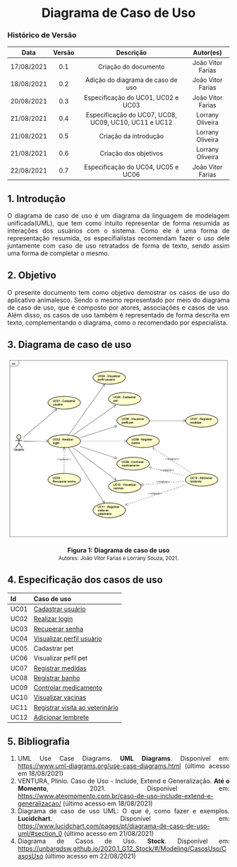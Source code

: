 # <center> Diagrama de Caso de Uso

### Histórico de Versão

|    Data    | Versão |                      Descrição                       |     Autor(es)     |
| :--------: | :----: | :--------------------------------------------------: | :---------------: |
| 17/08/2021 |  0.1   |                 Criação do documento                 | João Vitor Farias |
| 18/08/2021 |  0.2   |          Adição do diagrama de caso de uso           | João Vitor Farias |
| 20/08/2021 |  0.3   |          Especificação do UC01, UC02 e UC03          | João Vitor Farias |
| 21/08/2021 |  0.4   | Especificação do UC07, UC08, UC09, UC10, UC11 e UC12 | Lorrany Oliveira  |
| 21/08/2021 |  0.5   |                Criação da introdução                 | Lorrany Oliveira  |
| 21/08/2021 |  0.6   |                Criação dos objetivos                 | Lorrany Oliveira  |
| 22/08/2021 |  0.7   |          Especificação do UC04, UC05 e UC06          | João Vitor Farias |

<div align="justify">

## 1. Introdução

O diagrama de caso de uso é um diagrama da linguagem de modelagem unificada(UML), que tem como intuito representar de forma resumida as interações dos usuários com o sistema. Como ele é uma forma de representação resumida, os especifialistas recomendam fazer o uso dele juntamente com caso de uso retratados de forma de texto, sendo assim uma forma de completar o mesmo.

## 2. Objetivo

O presente documento tem como objetivo demostrar os casos de uso do aplicativo animalesco. Sendo o mesmo representado por meio do diagrama de caso de uso, que é composto por atores, associações e casos de uso. Além disso, os casos de uso também é representado de forma descrita em texto, complementando o diagrama, como o recomendado por especialista.

## 3. Diagrama de caso de uso

<p align='center'>
    <img src='https://raw.githubusercontent.com/UnBArqDsw2021-1/2021.1_G01_Animalesco_docs/main/docs/assets/pages/use-case/use_case_diagram.png'>
    <figcaption align='center'>
        <b>Figura 1: Diagrama de caso de uso</b>
        <br>
        <small>Autores: João Vitor Farias e Lorrany Souza, 2021.</small>
    </figcaption>
</p>

## 4. Especificação dos casos de uso

| Id   | Caso de uso                                             |
| ---- | ------------------------------------------------------- |
| UC01 | [Cadastrar usuário](casos-de-uso/UC01.md)               |
| UC02 | [Realizar login](casos-de-uso/UC02.md)                  |
| UC03 | [Recuperar senha](casos-de-uso/UC03.md)                 |
| UC04 | [Visualizar perfil usuário](casos-de-uso/UC04.md)       |
| UC05 | Cadastrar pet                                           |
| UC06 | Visualizar pefil pet                                    |
| UC07 | [Registrar medidas](casos-de-uso/UC07.md)               |
| UC08 | [Registrar banho](casos-de-uso/UC08.md)                 |
| UC09 | [Controlar medicamento](casos-de-uso/UC09.md)           |
| UC10 | [Visualizar vacinas](casos-de-uso/UC10.md)              |
| UC11 | [Registrar visita ao veterinário](casos-de-uso/UC11.md) |
| UC12 | [Adicionar lembrete](casos-de-uso/UC12.md)              |

## 5. Bibliografia

1. UML Use Case Diagrams. **UML Diagrams**. Disponível em: https://www.uml-diagrams.org/use-case-diagrams.html (último acesso em 18/08/2021)
2. VENTURA, Plínio. Caso de Uso - Include, Extend e Generalização. **Até o Momento**, 2021. Disponível em: https://www.ateomomento.com.br/caso-de-uso-include-extend-e-generalizacao/ (último acesso em 18/08/2021)
3. Diagrama de caso de uso UML: O que é, como fazer e exemplos. **Lucidchart**. Disponível em: https://www.lucidchart.com/pages/pt/diagrama-de-caso-de-uso-uml/#section_0 (último acesso em 21/08/2021)
4. Diagrama de Casos de Uso. **Stock**. Disponível em: https://unbarqdsw.github.io/2020.1_G12_Stock/#/Modeling/CasosUso/CasosUso (último acesso em 22/08/2021)
</div>
